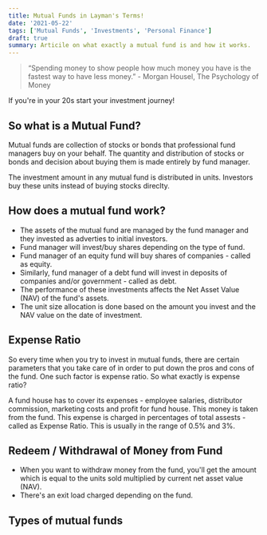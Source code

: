 ```yaml
---
title: Mutual Funds in Layman's Terms!
date: '2021-05-22'
tags: ['Mutual Funds', 'Investments', 'Personal Finance']
draft: true
summary: Articile on what exactly a mutual fund is and how it works.
---
```


> “Spending money to show people how much money you have is the fastest way to have less money.” - Morgan Housel, The Psychology of Money 

If you're in your 20s start your investment journey!

## So what is a Mutual Fund?

Mutual funds are collection of stocks or bonds that professional fund managers buy on your behalf. The quantity and distribution of stocks or bonds and decision about buying them is made entirely by fund manager.

The investment amount in any mutual fund is distributed in units. Investors buy these units instead of buying stocks direclty.

## How does a mutual fund work?

* The assets of the mutual fund are managed by the fund manager and they invested as adverties to initial investors.
* Fund manager will invest/buy shares depending on the type of fund.
 * Fund manager of an equity fund will buy shares of companies - called as equity.
 * Similarly, fund manager of a debt fund will invest in deposits of companies and/or government - called as debt.
* The performance of these investments affects the Net Asset Value (NAV) of the fund's assets.
* The unit size allocation is done based on the amount you invest and the NAV value on the date of investment.

## Expense Ratio

So every time when you try to invest in mutual funds, there are certain parameters that you take care of in order to put down the pros and cons of the fund. One such factor is expense ratio.
So what exactly is expense ratio?

A fund house has to cover its expenses - employee salaries, distributor commission, marketing costs and profit for fund house. This money is taken from the fund. This expense is charged in percentages of total assests - called as Expense Ratio.
This is usually in the range of 0.5% and 3%.

## Redeem / Withdrawal of Money from Fund

* When you want to withdraw money from the fund, you'll get the amount which is equal to the units sold multiplied by current net asset value (NAV).
* There's an exit load charged depending on the fund.

## Types of mutual funds